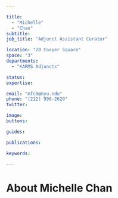 ```yaml
---

title:
  - "Michelle"
  - "Chan"
subtitle: 
job_title: "Adjunct Assistant Curator"

location: "20 Cooper Square"
space: "3"
departments:
  - "KARMS Adjuncts"

status: 
expertise:

email: "mfc8@nyu.edu"
phone: "(212) 998-2620"
twitter: 

image: 
buttons:

guides:

publications:

keywords:

---
```


# About Michelle Chan


